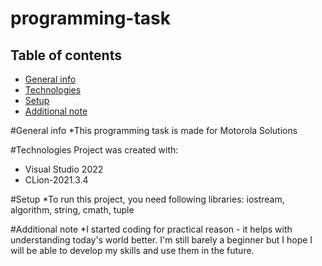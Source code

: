 # programming-task
## Table of contents
* [General info](#general-info)
* [Technologies](#technologies)
* [Setup](#setup)
* [Additional note](#additional-note)

#General info
*This programming task is made for Motorola Solutions

#Technologies
Project was created with:
* Visual Studio 2022
* CLion-2021.3.4

#Setup
*To run this project, you need following libraries: iostream, algorithm, string, cmath, tuple
  
  #Additional note
  *I started coding for practical reason - it helps with understanding today's world better. I'm still barely a beginner but I hope I will be able to develop my skills and use them in the future. 
